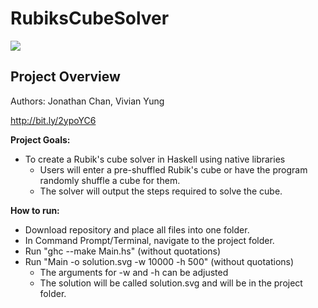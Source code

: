 # RubiksCubeSolver
<img src = "https://azscitech.com//wp-content/uploads/2014/05/rubikslogo.jpg">

## Project Overview
Authors: Jonathan Chan, Vivian Yung

http://bit.ly/2ypoYC6

__Project Goals:__
* To create a Rubik's cube solver in Haskell using native libraries
  * Users will enter a pre-shuffled Rubik's cube or have the program randomly shuffle a cube for them.
  * The solver will output the steps required to solve the cube.

__How to run:__
* Download repository and place all files into one folder.
* In Command Prompt/Terminal, navigate to the project folder.
* Run "ghc --make Main.hs" (without quotations)
* Run "Main -o solution.svg -w 10000 -h 500" (without quotations)
  * The arguments for -w and -h can be adjusted
  * The solution will be called solution.svg and will be in the project folder.
